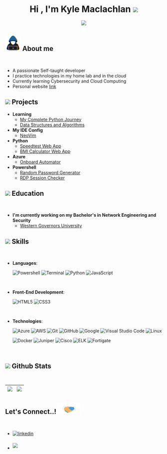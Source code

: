 <h1 align="center"><b>Hi , I'm Kyle Maclachlan </b><img src="https://media.giphy.com/media/hvRJCLFzcasrR4ia7z/giphy.gif" width="35"></h1>
<!--  -->
<p align="center">
  <a href="https://github.com/DenverCoder1/readme-typing-svg"><img src="https://readme-typing-svg.herokuapp.com?font=Time+New+Roman&color=cyan&size=25&center=true&vCenter=true&width=600&height=100&lines=Systems+Engineer;Self-taught+Developer,;Cybersecurity+Enthusiast,;Cloud+Computing+Specialist,;Active+Learner/Researcher"></a>
</p>
	
## <picture><img src = "https://github.com/0xAbdulKhalid/0xAbdulKhalid/raw/main/assets/mdImages/about_me.gif" width = 50px></picture> **About me**


<br>

- A passionate Self-taught developer
- I practice technologies in my home lab and in the cloud
- Currently learning Cybersecurity and Cloud Computing
- Personal website [link](https://kmac907.tech/)

## <img src="https://media.giphy.com/media/ksE9feSa2b4V2GYwY4/giphy.gif" width ="35"><b> Projects</b>
- **Learning**
	- [My Complete Python Journey](https://github.com/Kmac907/Python-Mastery)
 	- [Data Structures and Algorithms](https://github.com/Kmac907/Data-Structures-and-Algorithms-Practice)
- **My IDE Config**
	-  [NeoVim](https://github.com/Kmac907/Nvim-Config)
- **Python**
	- [Speedtest Web App](https://github.com/Kmac907/Speedtest-Graph)
 	- [BMI Calculator Web App](https://github.com/Kmac907/BMI-Calculator)
- **Azure**
	- [Onboard Automator](https://github.com/Kmac907/Onboard-Automator)
- **Powershell**
	- [Random Password Generator](https://github.com/Kmac907/Random-Password-Generator)
	- [RDP Session Checker](https://github.com/Kmac907/RDP-session-checker)
## <img src="https://media.giphy.com/media/mAIJsyvAi9fPnOSXXn/giphy.gif" width ="35"><b> Education</b>	

<br> 

- **I'm currently working on my Bachelor's in Network Engineering and Security**
  - [Western Governors University](https://www.wgu.edu/online-it-degrees/network-engineering-security-bachelors-program.html)

## <img src="https://media2.giphy.com/media/QssGEmpkyEOhBCb7e1/giphy.gif?cid=ecf05e47a0n3gi1bfqntqmob8g9aid1oyj2wr3ds3mg700bl&rid=giphy.gif" width ="25"><b> Skills</b>
<br>

<p align="center">
	
- **Languages**:
    
    ![Powershell](https://img.shields.io/badge/Powershell%20-%2314354C.svg?style=for-the-badge&logo=powershell&logoColor=white)
    ![Terminal](https://img.shields.io/badge/BASH-%23054020?style=for-the-badge&logo=gnu-bash&logoColor=white)
    ![Python](https://img.shields.io/badge/Python%20-%2314354C.svg?style=for-the-badge&logo=python&logoColor=white)
    ![JavaScript](https://img.shields.io/badge/JavaScript%20-%23F7DF1E.svg?style=for-the-badge&logo=javascript&logoColor=black)
  
<br>    

- **Front-End Development**:

   ![HTML5](https://img.shields.io/badge/HTML5%20-%23E34F26.svg?style=for-the-badge&logo=html5&logoColor=white)
   ![CSS3](https://img.shields.io/badge/CSS%20-%231572B6.svg?style=for-the-badge&logo=css3&logoColor=white)
  
<br>

- **Technologies**:

    ![Azure](https://img.shields.io/badge/Azure-blue?style=for-the-badge&logo=cloudflare&logoColor=white)
    ![AWS](https://img.shields.io/badge/AWS-orange?style=for-the-badge&logo=cloudflare&logoColor=white)
    ![Git](https://img.shields.io/badge/git-%23F05033.svg?style=for-the-badge&logo=git&logoColor=white)
    ![GitHub](https://img.shields.io/badge/github-%23121011.svg?style=for-the-badge&logo=github&logoColor=white)
    ![Google](https://img.shields.io/badge/google-%234285F4.svg?style=for-the-badge&logo=google&logoColor=white)
    ![Visual Studio Code](https://img.shields.io/badge/Visual%20Studio%20Code-0078d7.svg?style=for-the-badge&logo=visual-studio-code&logoColor=white)
    ![Linux](https://img.shields.io/badge/Linux-FCC624?style=for-the-badge&logo=linux&logoColor=black)

    ![Docker](https://img.shields.io/badge/Docker-blue?style=for-the-badge&logo=Docker&logoColor=white)
    ![Juniper](https://img.shields.io/badge/Juniper%20JunOS-green?style=for-the-badge&logoColor=white)
    ![Cisco](https://img.shields.io/badge/Cisco%20IOS-blue?style=for-the-badge&logo=cisco&logoColor=white)
    ![ELK](https://img.shields.io/badge/ELk%20Stack-%23F7DF1E.svg?style=for-the-badge&logo=elastic&logoColor=black)
    ![Fortigate](https://img.shields.io/badge/Fortigate-red?style=for-the-badge&logo=fortinet&logoColor=white)
  
<br>

## <img src="https://media.giphy.com/media/iY8CRBdQXODJSCERIr/giphy.gif" width="35"><b> Github Stats </b>
<br>

<div align="center">

| <a href="https://github.com/Kmac907/"><img src="https://github-readme-stats.vercel.app/api?username=Kmac907&show_icons=true&locale=en&layout=compact&title_color=7A7ADB&icon_color=2234AE&text_color=D3D3D3&bg_color=0,000000,130F40" width="375" /></a> | <a href="https://github.com/Kmac907/"><img src="https://github-readme-stats.vercel.app/api/top-langs/?username=Kmac907&layout=donut&show_icons=true&locale=en&line_height=20&title_color=7A7ADB&icon_color=2234AE&text_color=D3D3D3&bg_color=0,000000,130F40" width="375" /></a> |
| ------------- | ------------- |

</div>

## <b> Let's Connect..!</b><img src="https://github.com/0xAbdulKhalid/0xAbdulKhalid/raw/main/assets/mdImages/handshake.gif" width ="80">
<br>
<div align='left'>

<ul>

<li>
<a href="https://www.linkedin.com/in/kyle-andrew-maclachlan/" target="_blank">
<img src="https://img.shields.io/badge/linkedin:  Kyle Maclachlan-%2300acee.svg?color=405DE6&style=for-the-badge&logo=linkedin&logoColor=white" alt=linkedin style="margin-bottom: 5px;"/>
</a>
</li>



<br>

<li>
<a href="mailto:kyle.maclachlan@kmac907.tech" target="_blank">
<img src="https://img.shields.io/badge/Email:  Kyle.Maclachlan@kmac907.tech-%23EA4335.svg?style=for-the-badge&logo=gmail&logoColor=white" t=mail style="margin-bottom: 5px;" />
</a>
</li>
	

